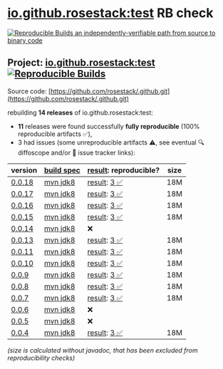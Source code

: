 [io.github.rosestack:test](https://central.sonatype.com/artifact/io.github.rosestack/test/versions) RB check
=======

[![Reproducible Builds](https://reproducible-builds.org/images/logos/rb.svg) an independently-verifiable path from source to binary code](https://reproducible-builds.org/)

## Project: [io.github.rosestack:test](https://central.sonatype.com/artifact/io.github.rosestack/test/versions) [![Reproducible Builds](https://img.shields.io/endpoint?url=https://raw.githubusercontent.com/jvm-repo-rebuild/reproducible-central/master/content/io/github/rosestack/test/badge.json)](https://github.com/jvm-repo-rebuild/reproducible-central/blob/master/content/io/github/rosestack/test/README.md)

Source code: [https://github.com/rosestack/.github.git](https://github.com/rosestack/.github.git)

rebuilding **14 releases** of io.github.rosestack:test:
- **11** releases were found successfully **fully reproducible** (100% reproducible artifacts :white_check_mark:),
- 3 had issues (some unreproducible artifacts :warning:, see eventual :mag: diffoscope and/or :memo: issue tracker links):

| version | [build spec](/BUILDSPEC.md) | [result](https://reproducible-builds.org/docs/jvm/): reproducible? | size |
| -- | --------- | ------ | -- |
| [0.0.18](https://central.sonatype.com/artifact/io.github.rosestack/test/0.0.18/pom) | [mvn jdk8](test-0.0.18.buildspec) | [result](test-0.0.18.buildinfo): [3 :white_check_mark: ](test-0.0.18.buildcompare) | 18M |
| [0.0.17](https://central.sonatype.com/artifact/io.github.rosestack/test/0.0.17/pom) | [mvn jdk8](test-0.0.17.buildspec) | [result](test-0.0.17.buildinfo): [3 :white_check_mark: ](test-0.0.17.buildcompare) | 18M |
| [0.0.16](https://central.sonatype.com/artifact/io.github.rosestack/test/0.0.16/pom) | [mvn jdk8](test-0.0.16.buildspec) | [result](test-0.0.16.buildinfo): [3 :white_check_mark: ](test-0.0.16.buildcompare) | 18M |
| [0.0.15](https://central.sonatype.com/artifact/io.github.rosestack/test/0.0.15/pom) | [mvn jdk8](test-0.0.15.buildspec) | [result](test-0.0.15.buildinfo): [3 :white_check_mark: ](test-0.0.15.buildcompare) | 18M |
| [0.0.14](https://central.sonatype.com/artifact/io.github.rosestack/test/0.0.14/pom) | [mvn jdk8](test-0.0.14.buildspec) | :x: | |
| [0.0.13](https://central.sonatype.com/artifact/io.github.rosestack/test/0.0.13/pom) | [mvn jdk8](test-0.0.13.buildspec) | [result](test-0.0.13.buildinfo): [3 :white_check_mark: ](test-0.0.13.buildcompare) | 18M |
| [0.0.11](https://central.sonatype.com/artifact/io.github.rosestack/test/0.0.11/pom) | [mvn jdk8](test-0.0.11.buildspec) | [result](test-0.0.11.buildinfo): [3 :white_check_mark: ](test-0.0.11.buildcompare) | 18M |
| [0.0.10](https://central.sonatype.com/artifact/io.github.rosestack/test/0.0.10/pom) | [mvn jdk8](test-0.0.10.buildspec) | [result](test-0.0.10.buildinfo): [3 :white_check_mark: ](test-0.0.10.buildcompare) | 18M |
| [0.0.9](https://central.sonatype.com/artifact/io.github.rosestack/test/0.0.9/pom) | [mvn jdk8](test-0.0.9.buildspec) | [result](test-0.0.9.buildinfo): [3 :white_check_mark: ](test-0.0.9.buildcompare) | 18M |
| [0.0.8](https://central.sonatype.com/artifact/io.github.rosestack/test/0.0.8/pom) | [mvn jdk8](test-0.0.8.buildspec) | [result](test-0.0.8.buildinfo): [3 :white_check_mark: ](test-0.0.8.buildcompare) | 18M |
| [0.0.7](https://central.sonatype.com/artifact/io.github.rosestack/test/0.0.7/pom) | [mvn jdk8](test-0.0.7.buildspec) | [result](test-0.0.7.buildinfo): [3 :white_check_mark: ](test-0.0.7.buildcompare) | 18M |
| [0.0.6](https://central.sonatype.com/artifact/io.github.rosestack/test/0.0.6/pom) | [mvn jdk8](test-0.0.6.buildspec) | :x: | |
| [0.0.5](https://central.sonatype.com/artifact/io.github.rosestack/test/0.0.5/pom) | [mvn jdk8](test-0.0.5.buildspec) | :x: | |
| [0.0.4](https://central.sonatype.com/artifact/io.github.rosestack/test/0.0.4/pom) | [mvn jdk8](test-0.0.4.buildspec) | [result](test-0.0.4.buildinfo): [3 :white_check_mark: ](test-0.0.4.buildcompare) | 18M |

<i>(size is calculated without javadoc, that has been excluded from reproducibility checks)</i>
